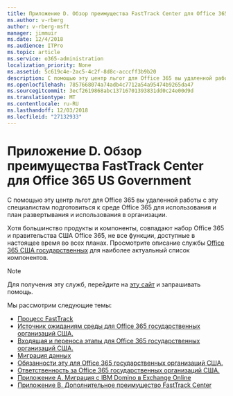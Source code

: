```yaml
---
title: Приложение D. Обзор преимущества FastTrack Center для Office 365 US Government
ms.author: v-rberg
author: v-rberg-msft
manager: jimmuir
ms.date: 12/4/2018
ms.audience: ITPro
ms.topic: article
ms.service: o365-administration
localization_priority: None
ms.assetid: 5c619c4e-2ac5-4c2f-8d8c-acccff3b9b20
description: С помощью эту центр льгот для Office 365 вы удаленной работы с эту специалистам подготовиться к среде Office 365 для использования и план развертывания и использования в организации.
ms.openlocfilehash: 7857668074a74adb4c7712a54a95474b9265da47
ms.sourcegitcommit: 3ecf2619868abc13716701393831dd0c24e00d9d
ms.translationtype: MT
ms.contentlocale: ru-RU
ms.lasthandoff: 12/03/2018
ms.locfileid: "27132933"
---
```

# <a name="appendix-d---fasttrack-center-benefit-overview-for-office-365-us-government"></a>Приложение D. Обзор преимущества FastTrack Center для Office 365 US Government

С помощью эту центр льгот для Office 365 вы удаленной работы с эту специалистам подготовиться к среде Office 365 для использования и план развертывания и использования в организации. 
  
Хотя большинство продукты и компоненты, совпадают набор Office 365 и правительства США Office 365, не все функции, доступные в настоящее время во всех планах. Просмотрите описание службы [Office 365 США государственных](https://aka.ms/aboutgovcloud) для наиболее актуальный список компонентов.

> [!NOTE]
> Для получения эту служб, перейдите на [эту сайт](https://go.microsoft.com/fwlink/?linkid=780698) и запрашивать помощь.  

Мы рассмотрим следующие темы:
- [Процесс FastTrack](O365-fasttrack-process.md) 
- [Источник ожиданиям среды для Office 365 государственных организаций США.](US-Gov-appendix-source-environment-expectations.md)   
- [Входящая и переноса этапы для Office 365 государственных организаций США.](US-Gov-appendix-onboarding-and-migration.md)
- [Миграция данных](O365-data-migration.md)    
- [Обязанности эту для Office 365 государственных организаций США.](US-Gov-appendix-fasttrack-responsibilities.md)   
- [Ответственность за Office 365 государственных организаций США.](US-Gov-appendix-your-responsibilities.md) 
- [Приложение А. Миграция с IBM Domino в Exchange Online](O365-from-ibm-domino-to-exchange-online.md)   
- [Приложение B. Дополнительное преимущество FastTrack Center](O365-fasttrack-additional-benefits.md)


